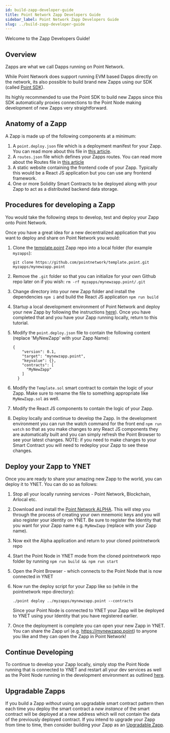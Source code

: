 ```yaml
---
id: build-zapp-developer-guide
title: Point Network Zapp Developers Guide
sidebar_label: Point Network Zapp Developers Guide
slug: ../build-zapp-developer-guide
---
```

 
Welcome to the Zapp Developers Guide!
 
## Overview
 
Zapps are what we call Dapps running on Point Network.
 
While Point Network does support running EVM based Dapps directly on the network, its also possible to build brand new Zapps using our SDK (called [Point SDK](https://github.com/pointnetwork/pointsdk)). 
 
Its highly recommended to use the Point SDK to build new Zapps since this SDK automatically proxies connections to the Point Node making development of new Zapps very straightforward.
 
## Anatomy of a Zapp
 
A Zapp is made up of the following components at a minimum:
 
1. A `point.deploy.json` file which is a deployment manifest for your Zapp. You can read more about this file in [this article](./build-point-deploy-json-file-explained.md).
1. A `routes.json` file which defines your Zapps routes. You can read more about the Routes file in [this article](./build-routes-json-file-explained.md)
1. A static website containing the frontend code of your Zapp. Typically this would be a React JS application but you can use any frontend framework.
1. One or more Solidity Smart Contracts to be deployed along with your Zapp to act as a distributed backend data storage.
 
## Procedures for developing a Zapp
 
You would take the following steps to develop, test and deploy your Zapp onto Point Network.
 
Once you have a great idea for a new decentralized application that you want to deploy and share on Point Network you would:
 
1. Clone the [template.point](https://github.com/pointnetwork/template.point) Zapp repo into a local folder (for example `myzapps`):

    ```
    git clone https://github.com/pointnetwork/template.point.git myzapps/mynewzapp.point
    ```

1. Remove the `.git` folder so that you can initialize for your own Github repo later on if you wish: `rm -rf myzapps/mynewzapp.point/.git`
1. Change directory into your new Zapp folder and install the dependencies `npm i` and build the React JS application `npm run build`
1. Startup a local development environment of Point Network and deploy your new Zapp by following the instructions [here](./build-zapp-dev-environment-direct-install)). Once you have completed that and you have your Zapp running locally, return to this tutorial.
1. Modify the `point.deploy.json` file to contain the following content (replace 'MyNewZapp' with your Zapp Name):
 
    ```
    {
        "version": 0.1,
        "target": "mynewzapp.point",
        "keyvalue": {},
        "contracts": [
          "MyNewZapp"
        ]
      }
    ```
 
1. Modify the `Template.sol` smart contract to contain the logic of your Zapp. Make sure to rename the file to something appropriate like `MyNewZapp.sol` as well.
1. Modify the React JS components to contain the logic of your Zapp.
1. Deploy locally and continue to develop the Zapp. In the development environment you can run the watch command for the front end `npm run watch` so that as you make changes to any React JS components they are automatically built and you can simply refresh the Point Browser to see your latest changes. NOTE: if you need to make changes to your Smart Contract you will need to redeploy your Zapp to see these changes.
 
## Deploy your Zapp to YNET
 
Once you are ready to share your amazing new Zapp to the world, you can deploy it to YNET. You can do so as follows:
 
1. Stop all your locally running services - Point Network, Blockchain, Arlocal etc.
1. Download and install the [Point Network ALPHA](https://github.com/pointnetwork/pointnetwork-dashboard/blob/main/ALPHA.md). This will step you through the process of creating your own mnemonic keys and you will also register your identity on YNET. Be sure to register the Identity that you want for your Zapp name e.g. `MyNewZapp` (replace with your Zapp name).
1. Now exit the Alpha application and return to your cloned pointnetwork repo
1. Start the Point Node in YNET mode from the cloned pointnetwork repo folder by running `npm run build && npm run start`
1. Open the Point Browser - which connects to the Point Node that is now connected in YNET
1. Now run the deploy script for your Zapp like so (while in the pointnetwork repo directory):

    ```
    ./point deploy ../myzapps/mynewzapp.point --contracts
    ```

    Since your Point Node is connected to YNET your Zapp will be deployed to YNET using your Identity that you have registered earlier.
    
1. Once the deployment is complete you can open your new Zapp in YNET. You can share the Zapp url (e.g. https://mynewzapp.point) to anyone you like and they can open the Zapp in Point Network!
 
## Continue Developing
 
To continue to develop your Zapp locally, simply stop the Point Node running that is connected to YNET and restart all your dev services as well as the Point Node running in the development environment as outlined [here](./build-zapp-dev-environment-direct-install).
 
## Upgradable Zapps
 
If you build a Zapp _without_ using an upgradable smart contract pattern then each time you deploy the smart contract a _new instance_ of the smart contract will be deployed at a new address which will not contain the data of the previously deployed contract. If you intend to upgrade your Zapp from time to time, then consider building your Zapp as an [Upgradable Zapp](./build-upgradable-zapps).
